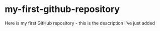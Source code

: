 # my-first-github-repository
Here is my first GitHub repository - this is the description I've just added
